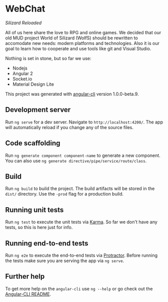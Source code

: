 # WebChat
*Silizard Reloaded*

All of us here share the love to RPG and online games. We decided that our old MUD project World of Silizard (WolfS) should be rewritten to accomodate new needs: modern platforms and technologies. Also it is our goal to learn how to cooperate and use tools like git and Visual Studio.

Nothing is set in stone, but so far we use:
- Nodejs
- Angular 2
- Socket.io
- Material Design Lite




This project was generated with [angular-cli](https://github.com/angular/angular-cli) version 1.0.0-beta.9.

## Development server
Run `ng serve` for a dev server. Navigate to `http://localhost:4200/`. The app will automatically reload if you change any of the source files.

## Code scaffolding

Run `ng generate component component-name` to generate a new component. You can also use `ng generate directive/pipe/service/route/class`.

## Build

Run `ng build` to build the project. The build artifacts will be stored in the `dist/` directory. Use the `-prod` flag for a production build.

## Running unit tests

Run `ng test` to execute the unit tests via [Karma](https://karma-runner.github.io).
So far we don\'t have any tests, so this is here just for info.

## Running end-to-end tests

Run `ng e2e` to execute the end-to-end tests via [Protractor](http://www.protractortest.org/). 
Before running the tests make sure you are serving the app via `ng serve`.

## Further help

To get more help on the `angular-cli` use `ng --help` or go check out the [Angular-CLI README](https://github.com/angular/angular-cli/blob/master/README.md).
